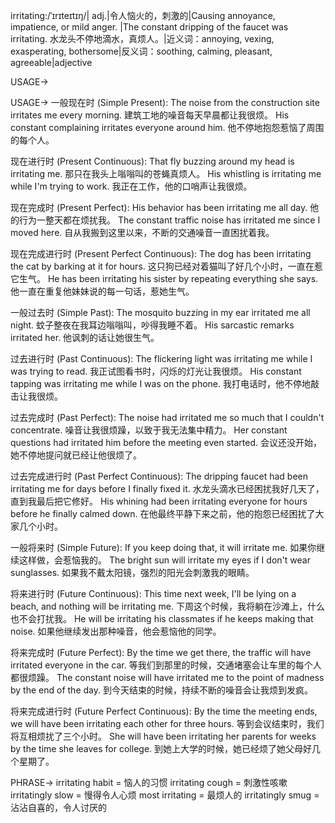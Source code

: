 irritating:/ˈɪrɪteɪtɪŋ/| adj.|令人恼火的，刺激的|Causing annoyance, impatience, or mild anger.  |The constant dripping of the faucet was irritating. 水龙头不停地滴水，真烦人。|近义词：annoying, vexing, exasperating, bothersome|反义词：soothing, calming, pleasant, agreeable|adjective


USAGE->

USAGE->
一般现在时 (Simple Present):
The noise from the construction site irritates me every morning.  建筑工地的噪音每天早晨都让我很烦。
His constant complaining irritates everyone around him.  他不停地抱怨惹恼了周围的每个人。


现在进行时 (Present Continuous):
That fly buzzing around my head is irritating me. 那只在我头上嗡嗡叫的苍蝇真烦人。
His whistling is irritating me while I'm trying to work. 我正在工作，他的口哨声让我很烦。


现在完成时 (Present Perfect):
His behavior has been irritating me all day. 他的行为一整天都在烦扰我。
The constant traffic noise has irritated me since I moved here. 自从我搬到这里以来，不断的交通噪音一直困扰着我。


现在完成进行时 (Present Perfect Continuous):
The dog has been irritating the cat by barking at it for hours. 这只狗已经对着猫叫了好几个小时，一直在惹它生气。
He has been irritating his sister by repeating everything she says. 他一直在重复他妹妹说的每一句话，惹她生气。


一般过去时 (Simple Past):
The mosquito buzzing in my ear irritated me all night.  蚊子整夜在我耳边嗡嗡叫，吵得我睡不着。
His sarcastic remarks irritated her. 他讽刺的话让她很生气。


过去进行时 (Past Continuous):
The flickering light was irritating me while I was trying to read. 我正试图看书时，闪烁的灯光让我很烦。
His constant tapping was irritating me while I was on the phone. 我打电话时，他不停地敲击让我很烦。


过去完成时 (Past Perfect):
The noise had irritated me so much that I couldn't concentrate. 噪音让我很烦躁，以致于我无法集中精力。
Her constant questions had irritated him before the meeting even started. 会议还没开始，她不停地提问就已经让他很烦了。


过去完成进行时 (Past Perfect Continuous):
The dripping faucet had been irritating me for days before I finally fixed it.  水龙头滴水已经困扰我好几天了，直到我最后把它修好。
His whining had been irritating everyone for hours before he finally calmed down.  在他最终平静下来之前，他的抱怨已经困扰了大家几个小时。


一般将来时 (Simple Future):
If you keep doing that, it will irritate me. 如果你继续这样做，会惹恼我的。
The bright sun will irritate my eyes if I don't wear sunglasses. 如果我不戴太阳镜，强烈的阳光会刺激我的眼睛。


将来进行时 (Future Continuous):
This time next week, I'll be lying on a beach, and nothing will be irritating me.  下周这个时候，我将躺在沙滩上，什么也不会打扰我。
He will be irritating his classmates if he keeps making that noise. 如果他继续发出那种噪音，他会惹恼他的同学。


将来完成时 (Future Perfect):
By the time we get there, the traffic will have irritated everyone in the car. 等我们到那里的时候，交通堵塞会让车里的每个人都很烦躁。
The constant noise will have irritated me to the point of madness by the end of the day. 到今天结束的时候，持续不断的噪音会让我烦到发疯。


将来完成进行时 (Future Perfect Continuous):
By the time the meeting ends, we will have been irritating each other for three hours.  等到会议结束时，我们将互相烦扰了三个小时。
She will have been irritating her parents for weeks by the time she leaves for college.  到她上大学的时候，她已经烦了她父母好几个星期了。

PHRASE->
irritating habit = 恼人的习惯
irritating cough = 刺激性咳嗽
irritatingly slow = 慢得令人心烦
most irritating = 最烦人的
irritatingly smug = 沾沾自喜的，令人讨厌的
